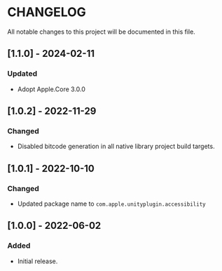 # CHANGELOG
All notable changes to this project will be documented in this file.

## [1.1.0] - 2024-02-11
### Updated
- Adopt Apple.Core 3.0.0

## [1.0.2] - 2022-11-29
### Changed
- Disabled bitcode generation in all native library project build targets.

## [1.0.1] - 2022-10-10
### Changed
- Updated package name to `com.apple.unityplugin.accessibility`

## [1.0.0] - 2022-06-02
### Added
- Initial release.
